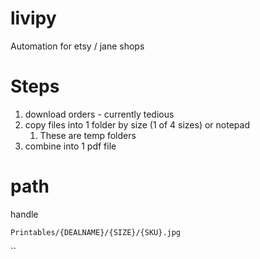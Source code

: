 # livipy

Automation for etsy / jane shops

# Steps

1. download orders - currently tedious
2. copy files into 1 folder by size (1 of 4 sizes) or notepad
   1. These are temp folders
3. combine into 1 pdf file

# path

handle

`Printables/{DEALNAME}/{SIZE}/{SKU}.jpg`

``



